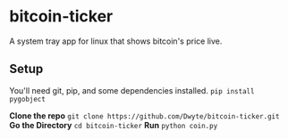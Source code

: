 # bitcoin-ticker
A system tray app for linux that shows bitcoin's price live.
## Setup
You'll need git, pip, and some dependencies installed.
`pip install pygobject`

**Clone the repo**
`git clone https://github.com/Dwyte/bitcoin-ticker.git`
**Go the Directory**
`cd bitcoin-ticker`
**Run**
`python coin.py`